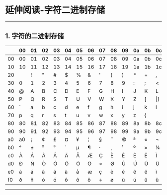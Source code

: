 # 延伸阅读-字符二进制存储

---

## 1. 字符的二进制存储

||00|01|02|03|04|05|06|07|08|09|0a|0b|0c|0d|0e|0f|
|---|---|---|---|---|---|---|---|---|---|---|---|---|---|---|---|---|
|00|00|01|02|03|04|05|06|07|08|09|0a|0b|0c|0d|0e|0f|
|10|10|11|12|13|14|15|16|17|18|19|1a|1b|1c|1d|1e|1f|
|20| |!|"|#|$|%|&|'|(|)|*|+|,|-|.|/|
|30|0|1|2|3|4|5|6|7|8|9|:|;|<|=|>|?|
|40|@|A|B|C|D|E|F|G|H|I|J|K|L|M|N|O|
|50|P|Q|R|S|T|U|V|W|X|Y|Z|[|\|]|^|_|
|60|`|a|b|c|d|e|f|g|h|i|j|k|l|m|n|o|
|70|p|q|r|s|t|u|v|w|x|y|z|{|||}|~|7f|
|80|80|81|82|83|84|85|86|87|88|89|8a|8b|8c|8d|8e|8f|
|90|90|91|92|93|94|95|96|97|98|99|9a|9b|9c|9d|9e|9f|
|a0|a0|¡|¢|£|¤|¥|¦|§|¨|©|ª|«|¬|­|®|¯|
|b0|°|±|²|³|´|µ|¶|·|¸|¹|º|»|¼|½|¾|¿|
|c0|À|Á|Â|Ã|Ä|Å|Æ|Ç|È|É|Ê|Ë|Ì|Í|Î|Ï|
|d0|Ð|Ñ|Ò|Ó|Ô|Õ|Ö|×|Ø|Ù|Ú|Û|Ü|Ý|Þ|ß|
|e0|à|á|â|ã|ä|å|æ|ç|è|é|ê|ë|ì|í|î|ï|
|f0|ð|ñ|ò|ó|ô|õ|ö|÷|ø|ù|ú|û|ü|ý|þ|ÿ|

---



